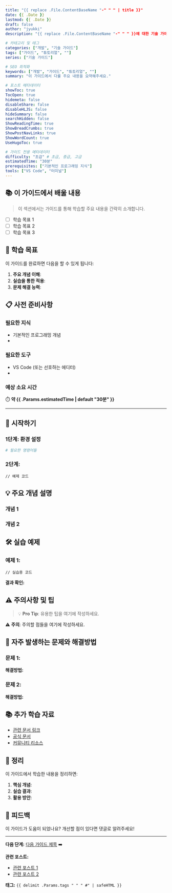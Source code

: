 ```yaml
---
title: "{{ replace .File.ContentBaseName "-" " " | title }}"
date: {{ .Date }}
lastmod: {{ .Date }}
draft: false
author: "jyukki"
description: "{{ replace .File.ContentBaseName "-" " " }}에 대한 기술 가이드입니다."

# 카테고리 및 태그
categories: ["개발", "기술 가이드"]
tags: ["가이드", "튜토리얼", ""]
series: ["기술 가이드"]

# SEO 최적화
keywords: ["개발", "가이드", "튜토리얼", ""]
summary: "이 가이드에서 다룰 주요 내용을 요약해주세요."

# 포스트 메타데이터
showToc: true
TocOpen: true
hidemeta: false
disableShare: false
disableHLJS: false
hideSummary: false
searchHidden: false
ShowReadingTime: true
ShowBreadCrumbs: true
ShowPostNavLinks: true
ShowWordCount: true
UseHugoToc: true

# 가이드 전용 메타데이터
difficulty: "초급" # 초급, 중급, 고급
estimatedTime: "30분"
prerequisites: ["기본적인 프로그래밍 지식"]
tools: ["VS Code", "터미널"]
---
```


## 📚 이 가이드에서 배울 내용

> 이 섹션에서는 가이드를 통해 학습할 주요 내용을 간략히 소개합니다.

- [ ] 학습 목표 1
- [ ] 학습 목표 2
- [ ] 학습 목표 3

## 🎯 학습 목표

이 가이드를 완료하면 다음을 할 수 있게 됩니다:

1. **주요 개념 이해**: 
2. **실습을 통한 적용**: 
3. **문제 해결 능력**: 

## 📋 사전 준비사항

### 필요한 지식
- 기본적인 프로그래밍 개념
- 

### 필요한 도구
- VS Code (또는 선호하는 에디터)
- 

### 예상 소요 시간
⏱️ **약 {{ .Params.estimatedTime | default "30분" }}**

---

## 🚀 시작하기

### 1단계: 환경 설정

```bash
# 필요한 명령어들
```

### 2단계: 

```code
// 예제 코드
```

## 💡 주요 개념 설명

### 개념 1

### 개념 2

## 🛠️ 실습 예제

### 예제 1: 

```code
// 실습용 코드
```

**결과 확인:**

## ⚠️ 주의사항 및 팁

> 💡 **Pro Tip**: 유용한 팁을 여기에 작성하세요.

⚠️ **주의**: 주의할 점들을 여기에 작성하세요.

## 🐛 자주 발생하는 문제와 해결방법

### 문제 1: 
**해결방법:**

### 문제 2:
**해결방법:**

## 📚 추가 학습 자료

- [관련 문서 링크]()
- [공식 문서]()
- [커뮤니티 리소스]()

## 📝 정리

이 가이드에서 학습한 내용을 정리하면:

1. **핵심 개념**: 
2. **실습 결과**: 
3. **활용 방안**: 

## 💬 피드백

이 가이드가 도움이 되었나요? 개선할 점이 있다면 댓글로 알려주세요!

---

**다음 단계:** [다음 가이드 제목]() ➡️

**관련 포스트:**
- [관련 포스트 1]()
- [관련 포스트 2]()

**태그:** `{{ delimit .Params.tags " " " #" | safeHTML }}`
